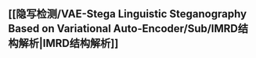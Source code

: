 ## [[隐写检测/VAE-Stega Linguistic Steganography Based on Variational Auto-Encoder/Sub/IMRD结构解析|IMRD结构解析]]
